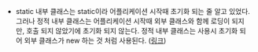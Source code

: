 - static 내부 클래스는 static이라 어플리케이션 시작때 초기화 되는 줄 알고 있었다. 그러나 정적 내부 클래스는 어플리케이션 시작때 외부 클래스와 함께 로딩이 되지만, 호출 되지 않았기에 초기화 되지 않는다.
정적 내부 클래스는 사용시 초기화 되어 외부 클래스가 new 하는 것 처럼 사용된다. ([링크](https://velog.io/@semi-cloud/Java-Static-inner-class-%EB%8A%94-%EC%96%B4%EB%96%BB%EA%B2%8C-%EC%A7%80%EC%97%B0-%EC%B4%88%EA%B8%B0%ED%99%94%EA%B0%80-%EA%B0%80%EB%8A%A5%ED%95%A0%EA%B9%8C))
